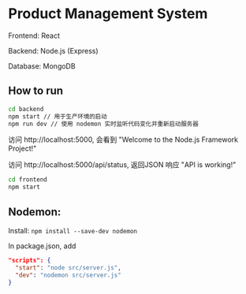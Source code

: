# Product Management System

Frontend: React

Backend: Node.js (Express) 

Database: MongoDB


## How to run
```bash
cd backend
npm start // 用于生产环境的启动
npm run dev // 使用 nodemon 实时监听代码变化并重新启动服务器
```

访问 http://localhost:5000, 会看到 "Welcome to the Node.js Framework Project!"

访问 http://localhost:5000/api/status, 返回JSON 响应
"API is working!"


```bash
cd frontend
npm start
```

## Nodemon:

Install: `npm install --save-dev nodemon`

In package.json, add

```json
"scripts": {
  "start": "node src/server.js",
  "dev": "nodemon src/server.js"
}
```